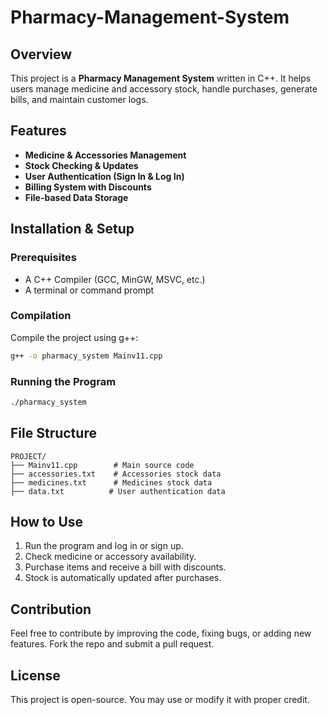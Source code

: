 # Pharmacy-Management-System

## Overview
This project is a **Pharmacy Management System** written in C++. It helps users manage medicine and accessory stock, handle purchases, generate bills, and maintain customer logs.

## Features
- **Medicine & Accessories Management**
- **Stock Checking & Updates**
- **User Authentication (Sign In & Log In)**
- **Billing System with Discounts**
- **File-based Data Storage**

## Installation & Setup
### Prerequisites
- A C++ Compiler (GCC, MinGW, MSVC, etc.)
- A terminal or command prompt

### Compilation
Compile the project using g++:
```sh
g++ -o pharmacy_system Mainv11.cpp
```

### Running the Program
```sh
./pharmacy_system
```

## File Structure
```
PROJECT/
├── Mainv11.cpp        # Main source code
├── accessories.txt    # Accessories stock data
├── medicines.txt      # Medicines stock data
├── data.txt          # User authentication data
```

## How to Use
1. Run the program and log in or sign up.
2. Check medicine or accessory availability.
3. Purchase items and receive a bill with discounts.
4. Stock is automatically updated after purchases.

## Contribution
Feel free to contribute by improving the code, fixing bugs, or adding new features. Fork the repo and submit a pull request.

## License
This project is open-source. You may use or modify it with proper credit.

